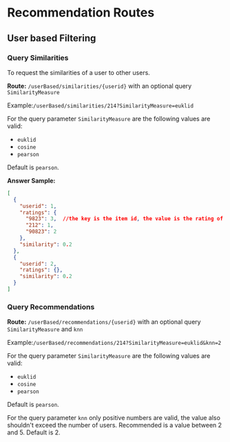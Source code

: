 # Recommendation Routes

## User based Filtering

### Query Similarities

To request the similarities of a user to other users.

**Route:** `/userBased/similarities/{userid}` with an optional query `SimilarityMeasure`

Example:`/userBased/similarities/214?SimilarityMeasure=euklid`

For the query parameter `SimilarityMeasure` are the following values are valid:
- `euklid`
- `cosine`
- `pearson`

Default is `pearson`.

**Answer Sample:**

````json
[
  {
    "userid": 1,
    "ratings": {
      "9823": 3,  //the key is the item id, the value is the rating of this item
      "212": 1,
      "90823": 2
    },
    "similarity": 0.2
  },
  {
    "userid": 2,
    "ratings": {},
    "similarity": 0.2
  }
]
````

### Query Recommendations

**Route:** `/userBased/recommendations/{userid}` with an optional query `SimilarityMeasure` and `knn`

Example:`/userBased/recommendations/214?SimilarityMeasure=euklid&knn=2`

For the query parameter `SimilarityMeasure` are the following values are valid:
- `euklid`
- `cosine`
- `pearson`

Default is `pearson`.

For the query parameter `knn` only positive numbers are valid, the value also shouldn't exceed the number of users.
Recommended is a value between 2 and 5. Default is 2.